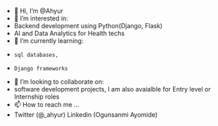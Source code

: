- 👋 Hi, I’m @Ahyur
- 👀 I’m interested in:
-   Backend development using Python(Django, Flask)
-   AI and Data Analytics for Health techs
- 🌱 I’m currently learning:
-     sql databases,
-     Django frameworks
- 💞️ I’m looking to collaborate on:
-    software development projects, I am also avaialble for Entry level or Internship roles
- 📫 How to reach me ... 
- Twitter (@_ahyur)
  Linkedin (Ogunsanmi Ayomide)
<!---
tsarAhyur/tsarAhyur is a ✨ special ✨ repository because its `README.md` (this file) appears on your GitHub profile.
You can click the Preview link to take a look at your changes.
--->
